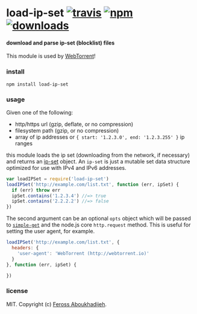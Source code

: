 # load-ip-set [![travis][travis-image]][travis-url] [![npm][npm-image]][npm-url] [![downloads][downloads-image]][downloads-url]

[travis-image]: https://img.shields.io/travis/feross/load-ip-set.svg?style=flat
[travis-url]: https://travis-ci.org/feross/load-ip-set
[npm-image]: https://img.shields.io/npm/v/load-ip-set.svg?style=flat
[npm-url]: https://npmjs.org/package/load-ip-set
[downloads-image]: https://img.shields.io/npm/dm/load-ip-set.svg?style=flat
[downloads-url]: https://npmjs.org/package/load-ip-set

#### download and parse ip-set (blocklist) files

This module is used by [WebTorrent](http://webtorrent.io)!

### install

```
npm install load-ip-set
```

### usage

Given one of the following:

- http/https url (gzip, deflate, or no compression)
- filesystem path (gzip, or no compression)
- array of ip addresses or `{ start: '1.2.3.0', end: '1.2.3.255' }` ip ranges

this module loads the ip set (downloading from the network, if necessary) and returns an [ip-set](https://www.npmjs.org/package/ip-set) object. An `ip-set` is just a mutable set data structure optimized for use with IPv4 and IPv6 addresses.

```js
var loadIPSet = require('load-ip-set')
loadIPSet('http://example.com/list.txt', function (err, ipSet) {
  if (err) throw err
  ipSet.contains('1.2.3.4') //=> true
  ipSet.contains('2.2.2.2') //=> false
})
```

The second argument can be an optional `opts` object which will be passed to
[`simple-get`](https://npmjs.com/package/simple-get) and the node.js core `http.request`
method. This is useful for setting the user agent, for example.

```js
loadIPSet('http://example.com/list.txt', {
  headers: {
    'user-agent': 'WebTorrent (http://webtorrent.io)'
  }
}, function (err, ipSet) {

})
```

### license

MIT. Copyright (c) [Feross Aboukhadijeh](http://feross.org).

